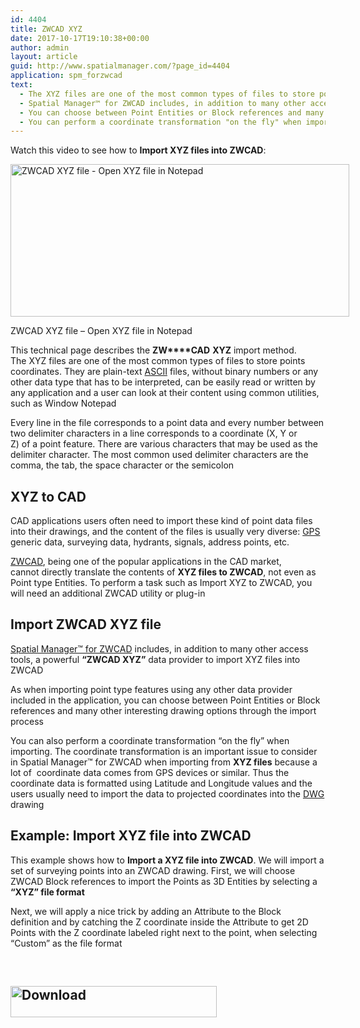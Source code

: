 ```yaml
---
id: 4404
title: ZWCAD XYZ
date: 2017-10-17T19:10:38+00:00
author: admin
layout: article
guid: http://www.spatialmanager.com/?page_id=4404
application: spm_forzwcad
text:
  - The XYZ files are one of the most common types of files to store points coordinates
  - Spatial Manager™ for ZWCAD includes, in addition to many other access tools, a powerful "ZWCAD XYZ" data provider to import XYZ files into ZWCAD
  - You can choose between Point Entities or Block references and many other interesting drawing options through the import process
  - You can perform a coordinate transformation "on the fly" when importing
---
```

Watch this video to see how to **Import XYZ files into ZWCAD**:



<div id="attachment_1639" style="width: 552px" class="wp-caption aligncenter">
  <a href="http://www.spatialmanager.com/wp-content/uploads/2014/08/AutoCAD-XYZ-Notepad.png" target="_blank" rel="nofollow"><img class="wp-image-1639 size-full" src="http://www.spatialmanager.com/wp-content/uploads/2014/08/AutoCAD-XYZ-Notepad.png" alt="ZWCAD XYZ file - Open XYZ file in Notepad" width="542" height="244" srcset="http://www.spatialmanager.com/wp-content/uploads/2014/08/AutoCAD-XYZ-Notepad.png 542w, http://www.spatialmanager.com/wp-content/uploads/2014/08/AutoCAD-XYZ-Notepad-300x135.png 300w" sizes="(max-width: 542px) 100vw, 542px" /></a>
  
  <p class="wp-caption-text">
    ZWCAD XYZ file &#8211; Open XYZ file in Notepad
  </p>
</div>

This technical page describes the **ZW****CAD** **XYZ** import method. The XYZ files are one of the most common types of files to store points coordinates. They are plain-text <a title="ASCII in Wikipedia" href="http://en.wikipedia.org/wiki/Ascii" target="_blank" rel="nofollow">ASCII</a> files, without binary numbers or any other data type that has to be interpreted, can be easily read or written by any application and a user can look at their content using common utilities, such as Window Notepad

Every line in the file corresponds to a point data and every number between two delimiter characters in a line corresponds to a coordinate (X, Y or Z) of a point feature. There are various characters that may be used as the delimiter character. The most common used delimiter characters are the comma, the tab, the space character or the semicolon

## XYZ to CAD

CAD applications users often need to import these kind of point data files into their drawings, and the content of the files is usually very diverse: <a title="GPS in Wikipedia" href="http://en.wikipedia.org/wiki/Gps" target="_blank" rel="nofollow">GPS</a> generic data, surveying data, hydrants, signals, address points, etc.

<a href="https://www.zwsoft.com/zwcad/" target="_blank" rel="nofollow">ZWCAD</a>, being one of the popular applications in the CAD market, cannot directly translate the contents of **XYZ files to ZWCAD**, not even as Point type Entities. To perform a task such as Import XYZ to ZWCAD, you will need an additional ZWCAD utility or plug-in

## Import ZWCAD XYZ file

<a href="http://www.spatialmanager.com/spm-forzwcad/" target="_blank" rel="nofollow">Spatial Manager™ for ZWCAD</a> includes, in addition to many other access tools, a powerful **&#8220;ZWCAD XYZ&#8221;** data provider to import XYZ files into ZWCAD

As when importing point type features using any other data provider included in the application, you can choose between Point Entities or Block references and many other interesting drawing options through the import process

You can also perform a coordinate transformation &#8220;on the fly&#8221; when importing. The coordinate transformation is an important issue to consider in Spatial Manager™ for ZWCAD when importing from **XYZ files** because a lot of  coordinate data comes from GPS devices or similar. Thus the coordinate data is formatted using Latitude and Longitude values and the users usually need to import the data to projected coordinates into the <a title="DWG in Wikipedia" href="http://en.wikipedia.org/wiki/.dwg" target="_blank" rel="nofollow">DWG</a> drawing

## Example: Import XYZ file into ZWCAD

This example shows how to **Import a XYZ file into ZWCAD**. We will import a set of surveying points into an ZWCAD drawing. First, we will choose ZWCAD Block references to import the Points as 3D Entities by selecting a **&#8220;XYZ&#8221; file format**

Next, we will apply a nice trick by adding an Attribute to the Block definition and by catching the Z coordinate inside the Attribute to get 2D Points with the Z coordinate <span class="hps">labeled</span> <span class="hps">right next to the</span> <span class="hps">point, when selecting &#8220;Custom&#8221; as the file format</span>

&nbsp;

<h2 style="text-align: justify;">
  <a href="http://www.spatialmanager.com/download/spatial-manager-zwcad/" target="_blank" rel="nofollow"><img class="aligncenter wp-image-3306 size-full" src="http://www.spatialmanager.com/wp-content/uploads/2016/06/Download.png" alt="Download" width="330" height="50" srcset="http://www.spatialmanager.com/wp-content/uploads/2016/06/Download.png 330w, http://www.spatialmanager.com/wp-content/uploads/2016/06/Download-300x45.png 300w" sizes="(max-width: 330px) 100vw, 330px" /></a>
</h2>